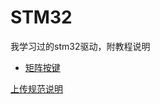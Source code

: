 # STM32
我学习过的stm32驱动，附教程说明

- [矩阵按键](https://github.com/WangTingZheng/STM32/blob/master/%E7%9F%A9%E9%98%B5%E6%8C%89%E9%94%AE%20key/%E7%9F%A9%E9%98%B5%E6%8C%89%E9%94%AE.md)

[上传规范说明](https://github.com/WangTingZheng/STM32/help.md)

